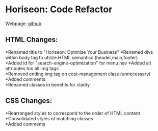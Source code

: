 # Horiseon: Code Refactor

Webpage: [github](https://jochsf.github.io/horiseon/)

## HTML Changes:
*Renamed title to "Horiseon: Optimize Your Business"
*Renamed divs within body tag to utilize HTML semantics (header,main,footer)  
*Added id for "search-engine-optimization" for menu nav
*Added alt attributes too all img tags  
*Removed ending img tag on cost-management class (unnecessary)  
*Added comments  
*Renamed classes in benefits for clarity  

## CSS Changes:
*Rearranged styles to correspond to the order of HTML content  
*Consolidated styles of matching classes  
*Added comments  
